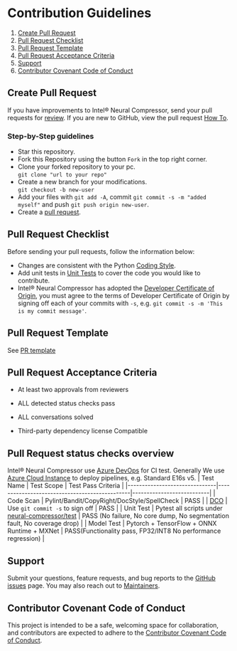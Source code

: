 Contribution Guidelines
=======================
1. [Create Pull Request](#create-pull-request)
2. [Pull Request Checklist](#pull-request-checklist)
3. [Pull Request Template](#distillation-support-matrix)
4. [Pull Request Acceptance Criteria](#pull-request-acceptance-criteria)
5. [Support](#support)
6. [Contributor Covenant Code of Conduct](#contributor-covenant-code-of-conduct)

## Create Pull Request
If you have improvements to Intel® Neural Compressor, send your pull requests for
[review](https://github.com/intel/neural-compressor/pulls). 
If you are new to GitHub, view the pull request [How To](https://help.github.com/articles/using-pull-requests/).  
### Step-by-Step guidelines
- Star this repository. 
- Fork this Repository using the button `Fork` in the top right corner.
- Clone your forked repository to your pc.   
`git clone "url to your repo"`
- Create a new branch for your modifications.    
`git checkout -b new-user`  
- Add your files with `git add -A`, commit `git commit -s -m "added myself"` and push `git push origin new-user`. 
- Create a [pull request](https://github.com/intel/neural-compressor/pulls).

## Pull Request Checklist

Before sending your pull requests, follow the information below:

- Changes are consistent with the Python [Coding Style](https://github.com/google/styleguide/blob/gh-pages/pyguide.md).
- Add unit tests in [Unit Tests](https://github.com/intel/neural-compressor/tree/master/test) to cover the code you would like to contribute.
- Intel® Neural Compressor has adopted the [Developer Certificate of Origin](https://en.wikipedia.org/wiki/Developer_Certificate_of_Origin), you must agree to the terms of Developer Certificate of Origin by signing off each of your commits with `-s`, e.g. `git commit -s -m 'This is my commit message'`.

## Pull Request Template

See [PR template](/.github/pull_request_template.md)

## Pull Request Acceptance Criteria
- At least two approvals from reviewers

- ALL detected status checks pass

- ALL conversations solved

- Third-party dependency license Compatible

## Pull Request status checks overview
Intel® Neural Compressor use [Azure DevOps](https://learn.microsoft.com/en-us/azure/devops/pipelines/?view=azure-devops) for CI test.
Generally We use [Azure Cloud Instance](https://azure.microsoft.com/en-us/pricing/purchase-options/pay-as-you-go) to deploy pipelines, e.g. Standard E16s v5.
|     Test Name                 |     Test Scope                                |     Test Pass Criteria    |
|-------------------------------|-----------------------------------------------|---------------------------|
|     Code Scan                 |     Pylint/Bandit/CopyRight/DocStyle/SpellCheck       |     PASS          |
|     [DCO](https://github.com/apps/dco/)     |     Use `git commit -s` to sign off     |     PASS          |
|     Unit Test                 |     Pytest all scripts under [neural-compressor/test](/test)              |      PASS (No failure, No core dump, No segmentation fault, No coverage drop)      |
|     Model Test                |     Pytorch + TensorFlow + ONNX Runtime + MXNet         |      PASS(Functionality pass, FP32/INT8 No performance regression)       |

## Support

Submit your questions, feature requests, and bug reports to the
[GitHub issues](https://github.com/intel/neural-compressor/issues) page. You may also reach out to [Maintainers](mailto:inc.maintainers@intel.com).

## Contributor Covenant Code of Conduct

This project is intended to be a safe, welcoming space for collaboration, and contributors are expected to adhere to the [Contributor Covenant Code of Conduct](./CODE_OF_CONDUCT.md).
